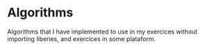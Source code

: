 # Algorithms
Algorithms that I have implemented to use in my exercices without importing liberies, and exercices in some plataform.
